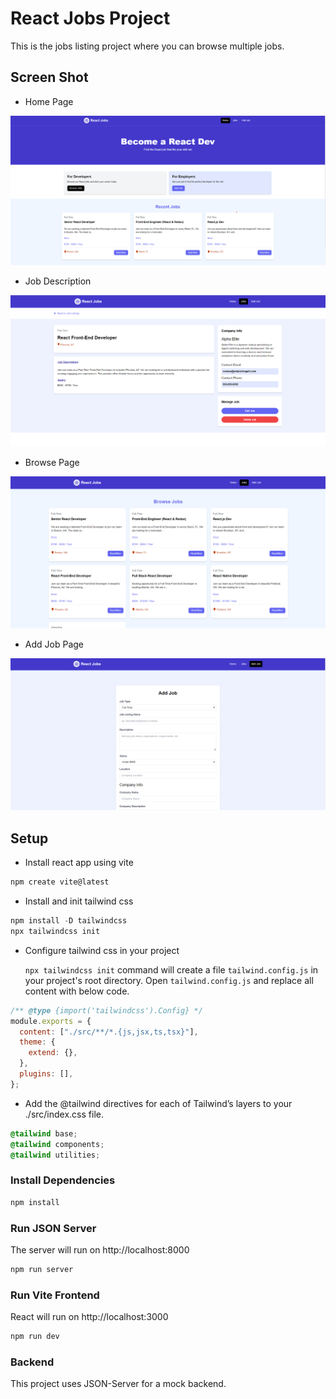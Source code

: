 # React Jobs Project

This is the jobs listing project where you can browse multiple jobs.


## Screen Shot

- Home Page

<img src="public/screen1.png" />

- Job Description 

<img src="public/screen4.png" />

- Browse Page

<img src="public/screen2.png" />

- Add Job Page

<img src="public/screen3.png" />


## Setup 

- Install react app using vite 
```js
npm create vite@latest
```
- Install and init tailwind css

```js
npm install -D tailwindcss
npx tailwindcss init
```

- Configure tailwind css in your project

  `npx tailwindcss init` command will create a file `tailwind.config.js` in your project's root directory.
  Open `tailwind.config.js` and replace all content with below code.

```js
/** @type {import('tailwindcss').Config} */
module.exports = {
  content: ["./src/**/*.{js,jsx,ts,tsx}"],
  theme: {
    extend: {},
  },
  plugins: [],
};
```
- Add the @tailwind directives for each of Tailwind’s layers to your ./src/index.css file.

```css
@tailwind base;
@tailwind components;
@tailwind utilities;
```

### Install Dependencies

```bash
npm install
```

### Run JSON Server

The server will run on http://localhost:8000

```bash
npm run server
```

### Run Vite Frontend

React will run on http://localhost:3000

```bash
npm run dev
```
### Backend

This project uses JSON-Server for a mock backend.
